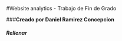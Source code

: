 #Website analytics - Trabajo de Fin de Grado

###**Creado por Daniel Ramirez Concepcion**

#### *Rellenar*

